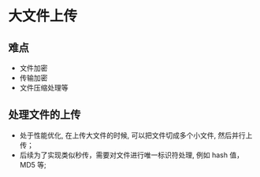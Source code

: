 # 大文件上传

## 难点

- 文件加密
- 传输加密
- 文件压缩处理等

## 处理文件的上传

- 处于性能优化, 在上传大文件的时候, 可以把文件切成多个小文件, 然后并行上传；
- 后续为了实现类似秒传，需要对文件进行唯一标识符处理, 例如 hash 值，MD5 等;
